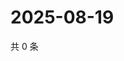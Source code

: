 # 2025-08-19

共 0 条

<!-- BEGIN ZHIHUQUESTIONS -->
<!-- 最后更新时间 Tue Aug 19 2025 00:14:55 GMT+0800 (China Standard Time) -->

<!-- END ZHIHUQUESTIONS -->

